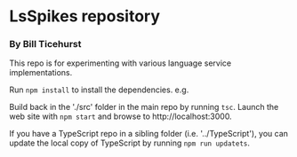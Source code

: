 # LsSpikes repository
### By Bill Ticehurst

This repo is for experimenting with various language service implementations.

Run `npm install` to install the dependencies. e.g.

Build back in the './src' folder in the main repo by running `tsc`.  Launch the web site with `npm start` and browse to http://localhost:3000.

If you have a TypeScript repo in a sibling folder (i.e. '../TypeScript'), you can update the local copy of 
TypeScript by running `npm run updatets`.

